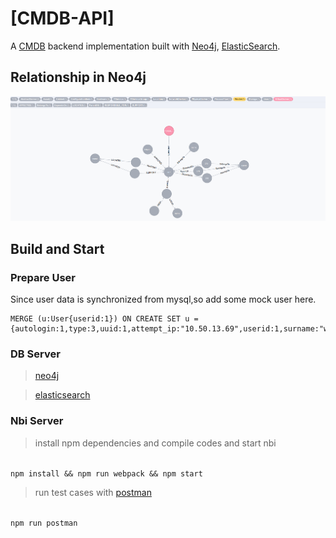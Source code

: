[CMDB-API]
===============================
A [CMDB](https://en.wikipedia.org/wiki/Configuration_management_database) backend implementation built with [Neo4j](http://vertx.io/vertx2/), [ElasticSearch](https://www.elastic.co/guide/en/elasticsearch/reference/master/getting-started.html). 

## Relationship in Neo4j 

![](/image/cmdb.png)


## Build and Start

### Prepare User

Since user data is synchronized from mysql,so add some mock user here. 

```
MERGE (u:User{userid:1}) ON CREATE SET u = {autologin:1,type:3,uuid:1,attempt_ip:"10.50.13.69",userid:1,surname:"werq",name:"test",alias:"nerds",lang:"en_GB"}
```

### DB Server

>	[neo4j](http://neo4j.com/docs/operations-manual/current/installation/)

>	[elasticsearch](https://www.elastic.co/guide/en/elasticsearch/reference/master/_installation.html)

### Nbi Server
	
>   install npm dependencies and compile codes and start nbi 

<code>
npm install && npm run webpack && npm start
</code>

>	run test cases with [postman](https://www.getpostman.com/docs/)

<code>
npm run postman
</code>

